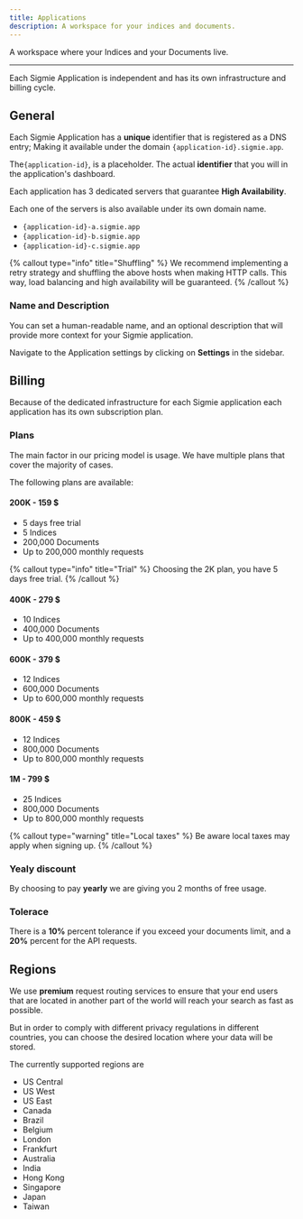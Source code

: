 ```yaml
---
title: Applications
description: A workspace for your indices and documents.
---
```


A workspace where your Indices and your Documents live.

---

Each Sigmie Application is independent and has its own infrastructure and billing cycle.

## General

Each Sigmie Application has a **unique** identifier that is registered as a DNS entry; Making it available under the domain `{application-id}.sigmie.app`.

The`{application-id}`, is a placeholder. The actual **identifier** that you will in the application's dashboard.

Each application has 3 dedicated servers that guarantee **High Availability**. 

Each one of the servers is also available under its own domain name.

- `{application-id}-a.sigmie.app`
- `{application-id}-b.sigmie.app`
- `{application-id}-c.sigmie.app`

{% callout type="info" title="Shuffling" %}
We recommend implementing a retry strategy and shuffling the above hosts when making HTTP calls. This way, load balancing and high availability will be guaranteed.
{% /callout %}

### Name and Description

You can set a human-readable name, and an optional description that will provide more context for your Sigmie application.

Navigate to the Application settings by clicking on **Settings** in the sidebar.

 

## Billing

Because of the dedicated infrastructure for each Sigmie application
each application has its own subscription plan.

### Plans

The main factor in our pricing model is usage. We have multiple plans
that cover the majority of cases.

The following plans are available:

#### 200K - 159 $

- 5 days free trial
- 5 Indices
- 200,000 Documents
- Up to 200,000 monthly requests

{% callout type="info" title="Trial" %}
Choosing the 2K plan, you have 5 days free trial.
{% /callout %}

#### 400K - 279 $

- 10 Indices
- 400,000 Documents
- Up to 400,000 monthly requests

#### 600K - 379 $

- 12 Indices
- 600,000 Documents
- Up to 600,000 monthly requests

#### 800K - 459 $

- 12 Indices
- 800,000 Documents
- Up to 800,000 monthly requests

#### 1M - 799 $

- 25 Indices
- 800,000 Documents
- Up to 800,000 monthly requests

{% callout type="warning" title="Local taxes" %}
Be aware local taxes may apply when signing up.
{% /callout %}

### Yealy discount

By choosing to pay **yearly** we are giving you 2 months of
free usage.

### Tolerace

There is a **10%** percent tolerance if you exceed your documents limit, and
a **20%** percent for the API requests.

## Regions

We use **premium** request routing services to ensure that your end users that are located in another part of the world will reach your search as fast as possible. 

But in order to comply with different privacy regulations in different countries, you can choose the desired location where your data will be stored.

The currently supported regions are

- US Central
- US West
- US East
- Canada
- Brazil
- Belgium
- London
- Frankfurt
- Australia
- India
- Hong Kong
- Singapore
- Japan
- Taiwan
